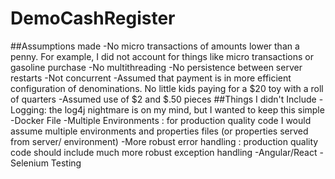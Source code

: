 # DemoCashRegister
##Assumptions made
-No micro transactions of amounts lower than a penny. For example, I did not account for things like micro transactions or gasoline purchase
-No multithreading
-No persistence between server restarts
-Not concurrent
-Assumed that payment is in more efficient configuration of denominations. No little kids paying for a $20 toy with a roll of quarters
-Assumed use of $2 and $.50 pieces
##Things I didn't Include
-Logging: the log4j nightmare is on my mind, but I wanted to keep this simple
-Docker File
-Multiple Environments : for production quality code I would assume multiple environments and properties files (or properties served from server/ environment)
-More robust error handling : production quality code should include much more robust exception handling
-Angular/React 
-Selenium Testing
